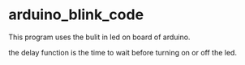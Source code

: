 # arduino_blink_code
This program uses the bulit in led on board of arduino.

the delay function is the time to wait before turning on or off the led.
